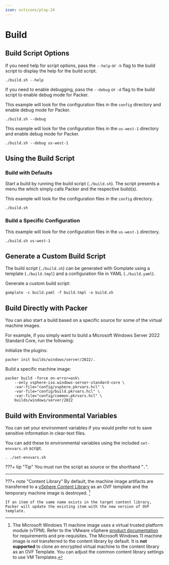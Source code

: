 ```yaml
---
icon: octicons/play-24
---
```


# Build

## Build Script Options

If you need help for script options, pass the `--help` or `-h` flag to the build script to display the help for the build script.

```shell
./build.sh --help
```

If you need to enable debugging, pass the `--debug` or `-d` flag to the build script to enable debug mode for Packer.

This example will look for the configuration files in the `config` directory and enable debug mode for Packer.

```shell
./build.sh --debug
```

This example will look for the configuration files in the `us-west-1` directory and enable debug mode for Packer.

```shell
./build.sh --debug us-west-1
```

## Using the Build Script

### Build with Defaults

Start a build by running the build script (`./build.sh`). The script presents a menu the which simply calls Packer and the respective build(s).

This example will look for the configuration files in the `config` directory.

```shell
./build.sh
```

### Build a Specific Configuration

This example will look for the configuration files in the `us-west-1` directory.

```shell
./build.sh us-west-1
```

## Generate a Custom Build Script

The build script (`./build.sh`) can be generated with Gomplate using a template (`./build.tmpl`) and a configuration file in YAML (`./build.yaml`).

Generate a custom build script:

```shell
gomplate -c build.yaml -f build.tmpl -o build.sh
```

## Build Directly with Packer

You can also start a build based on a specific source for some of the virtual machine images.

For example, if you simply want to build a Microsoft Windows Server 2022 Standard Core, run the following:

Initialize the plugins:

```shell
packer init builds/windows/server/2022/.
```

Build a specific machine image:

```shell
packer build -force on-error=ask\
    --only vsphere-iso.windows-server-standard-core \
    -var-file="config/vsphere.pkrvars.hcl" \
    -var-file="config/build.pkrvars.hcl" \
    -var-file="config/common.pkrvars.hcl" \
    builds/windows/server/2022
```

## Build with Environmental Variables

You can set your environment variables if you would prefer not to save sensitive information in clear-text files.

You can add these to environmental variables using the included `set-envvars.sh` script.

```shell
. ./set-envvars.sh
```

???+ tip "Tip"
    You must run the script as source or the shorthand "`.`".

---

???+ note "Content Library"
    By default, the machine image artifacts are transferred to a [vSphere Content Library][vsphere-content-library] as an OVF template and the temporary machine image is destroyed. [^1]

    If an item of the same name exists in the target content library, Packer will update the existing item with the new version of OVF template.

[^1]: The Microsoft Windows 11 machine image uses a virtual trusted platform module (vTPM). Refer to the VMware vSphere [product documentation][vsphere-tpm] for requirements and pre-requisites. The Microsoft Windows 11 machine image is not transferred to the content library by default. It is **not supported** to clone an encrypted virtual machine to the content library as an OVF Template. You can adjust the common content library settings to use VM Templates.

[//]: Links
[vsphere-content-library]: https://docs.vmware.com/en/VMware-vSphere/7.0/com.vmware.vsphere.vm_admin.doc/GUID-254B2CE8-20A8-43F0-90E8-3F6776C2C896.html
[vsphere-tpm]: https://docs.vmware.com/en/VMware-vSphere/7.0/com.vmware.vsphere.vm_admin.doc/GUID-4DBF65A4-4BA0-4667-9725-AE9F047DE00A.html
